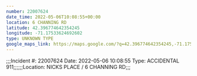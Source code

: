 ```yaml
---
number: 22007624
date_time: 2022-05-06T10:08:55+00:00
location: 6 CHANNING RD
latitude: 42.396774642354245
longitude: -71.17533624692602
type: UNKNOWN TYPE
google_maps_link: https://maps.google.com/?q=42.396774642354245,-71.17533624692602
---
```


;;;Incident #: 22007624  Date: 2022-05-06 10:08:55   Type: ACCIDENTAL 911;;;;;;Location: NICKS PLACE / 6 CHANNING RD;;;
